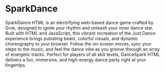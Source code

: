 # SparkDance

SparkDance HTML is an electrifying web-based dance game crafted by Grok, designed to ignite your rhythm and unleash your inner dance star. Built with HTML and JavaScript, this vibrant recreation of the Just Dance experience brings pulsating beats, colorful visuals, and dynamic choreography to your browser. Follow the on-screen moves, sync your steps to the music, and feel the dance vibe as you groove through an array of energetic tracks. Perfect for players of all skill levels, DanceSpark HTML delivers a fun, immersive, and high-energy dance party right at your fingertips.

